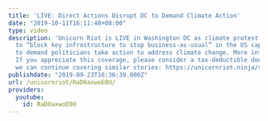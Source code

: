 ```yaml
---
title: 'LIVE: Direct Actions Disrupt DC to Demand Climate Action'
date: "2019-10-11T16:11:48+08:00"
type: video
description: 'Unicorn Riot is LIVE in Washington DC as climate protest actions plan
  to “block key infrastructure to stop business-as-usual” in the US capitol today
  to demand politicians take action to address climate change. More info here: https://unicornriot.ninja/2019/direct-actions-disrupt-dc-to-demand-climate-action/
  If you appreciate this coverage, please consider a tax-deductible donation so that
  we can continue covering similar stories: https://unicornriot.ninja/support-our-work/'
publishdate: "2019-09-23T16:36:39.000Z"
url: /unicornriot/RaD0axwoE0U/
providers:
  youtube:
    id: RaD0axwoE0U
---
```

